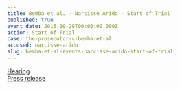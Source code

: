 ```yaml
---
title: Bemba et al. - Narcisse Arido - Start of Trial
published: true
event_date: 2015-09-29T00:00:00.000Z
action: Start of Trial
case: the-prosecutor-v-bemba-et-al
accused: narcisse-arido
slug: bemba-et-al-events-narcisse-arido-start-of-trial
---
```



[Hearing](https://youtu.be/AL86P4bwUIo)
<br>[Press release](https://www.icc-cpi.int/pages/item.aspx?name=PR1155)